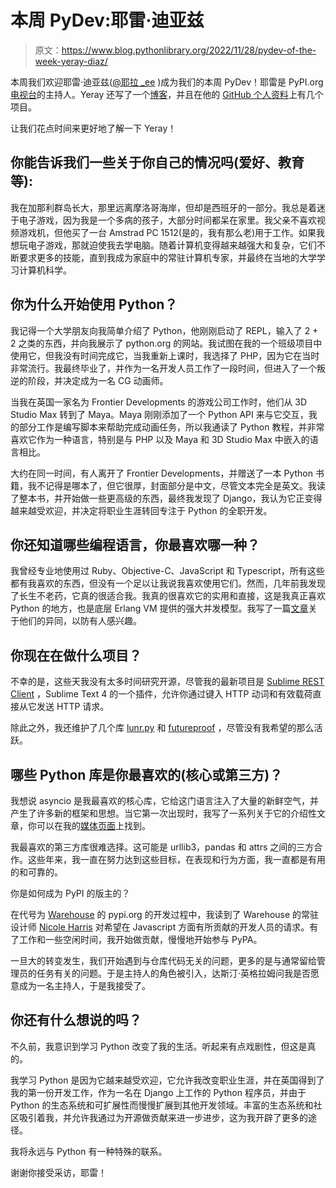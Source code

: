 # 本周 PyDev:耶雷·迪亚兹

> 原文：<https://www.blog.pythonlibrary.org/2022/11/28/pydev-of-the-week-yeray-diaz/>

本周我们欢迎耶雷·迪亚兹([@耶拉 _ee](https://twitter.com/yera_ee) )成为我们的本周 PyDev！耶雷是 PyPI.org[电视台](https://pypi.org)的主持人。Yeray 还写了一个[博客](https://yeray.dev/blog)，并且在他的 [GitHub 个人资料](https://github.com/yeraydiazdiaz)上有几个项目。

让我们花点时间来更好地了解一下 Yeray！

## 你能告诉我们一些关于你自己的情况吗(爱好、教育等):

我在加那利群岛长大，那里远离摩洛哥海岸，但却是西班牙的一部分。我总是着迷于电子游戏，因为我是一个多病的孩子，大部分时间都呆在家里。我父亲不喜欢视频游戏机，但他买了一台 Amstrad PC 1512(是的，我有那么老)用于工作。如果我想玩电子游戏，那就迫使我去学电脑。随着计算机变得越来越强大和复杂，它们不断要求更多的技能，直到我成为家庭中的常驻计算机专家，并最终在当地的大学学习计算机科学。

## 你为什么开始使用 Python？

我记得一个大学朋友向我简单介绍了 Python，他刚刚启动了 REPL，输入了 2 + 2 之类的东西，并向我展示了 python.org 的网站。我试图在我的一个班级项目中使用它，但我没有时间完成它，当我重新上课时，我选择了 PHP，因为它在当时非常流行。我最终毕业了，并作为一名开发人员工作了一段时间，但进入了一个叛逆的阶段，并决定成为一名 CG 动画师。

当我在英国一家名为 Frontier Developments 的游戏公司工作时，他们从 3D Studio Max 转到了 Maya。Maya 刚刚添加了一个 Python API 来与它交互，我的部分工作是编写脚本来帮助完成动画任务，所以我通读了 Python 教程，并非常喜欢它作为一种语言，特别是与 PHP 以及 Maya 和 3D Studio Max 中嵌入的语言相比。

大约在同一时间，有人离开了 Frontier Developments，并赠送了一本 Python 书籍，我不记得是哪本了，但它很厚，封面部分是中文，尽管文本完全是英文。我读了整本书，并开始做一些更高级的东西，最终我发现了 Django，我认为它正变得越来越受欢迎，并决定将职业生涯转回专注于 Python 的全职开发。

## 你还知道哪些编程语言，你最喜欢哪一种？

我曾经专业地使用过 Ruby、Objective-C、JavaScript 和 Typescript，所有这些都有我喜欢的东西，但没有一个足以让我说我喜欢使用它们。然而，几年前我发现了长生不老药，它真的很适合我。我真的很喜欢它的实用和直接，这是我真正喜欢 Python 的地方，也是底层 Erlang VM 提供的强大并发模型。我写了一篇[文章](https://yeray.dev/elixir/10-things-i-love-and-miss-in-elixir-from-python)关于他们的异同，以防有人感兴趣。

## 你现在在做什么项目？

不幸的是，这些天我没有太多时间研究开源，尽管我的最新项目是 [Sublime REST Client](https://github.com/yeraydiazdiaz/sublime-rest-client) ，Sublime Text 4 的一个插件，允许你通过键入 HTTP 动词和有效载荷直接从它发送 HTTP 请求。

除此之外，我还维护了几个库 [lunr.py](https://readthedocs.org/projects/lunr/) 和 [futureproof](https://github.com/yeraydiazdiaz/futureproof) ，尽管没有我希望的那么活跃。

## 哪些 Python 库是你最喜欢的(核心或第三方)？

我想说 asyncio 是我最喜欢的核心库，它给这门语言注入了大量的新鲜空气，并产生了许多新的框架和思想。当它第一次出现时，我写了一系列关于它的介绍性文章，你可以在我的[媒体页面](https://yeraydiazdiaz.medium.com/)上找到。

我最喜欢的第三方库很难选择。这可能是 urllib3，pandas 和 attrs 之间的三方合作。这些年来，我一直在努力达到这些目标，在表现和行为方面，我一直都是有用的和可靠的。

你是如何成为 PyPI 的版主的？

在代号为 [Warehouse](https://github.com/pypi/warehouse) 的 pypi.org 的开发过程中，我读到了 Warehouse 的常驻设计师 [Nicole Harris](http://whoisnicoleharris.com/) 对希望在 Javascript 方面有所贡献的开发人员的请求。有了工作和一些空闲时间，我开始做贡献，慢慢地开始参与 PyPA。

一旦大的转变发生，我们开始遇到与仓库代码无关的问题，更多的是与通常留给管理员的任务有关的问题。于是主持人的角色被引入，达斯汀·英格拉姆问我是否愿意成为一名主持人，于是我接受了。

## 你还有什么想说的吗？

不久前，我意识到学习 Python 改变了我的生活。听起来有点戏剧性，但这是真的。

我学习 Python 是因为它越来越受欢迎，它允许我改变职业生涯，并在英国得到了我的第一份开发工作，作为一名在 Django 上工作的 Python 程序员，并由于 Python 的生态系统和可扩展性而慢慢扩展到其他开发领域。丰富的生态系统和社区吸引着我，并允许我通过为开源做贡献来进一步进步，这为我开辟了更多的途径。

我将永远与 Python 有一种特殊的联系。

谢谢你接受采访，耶雷！
